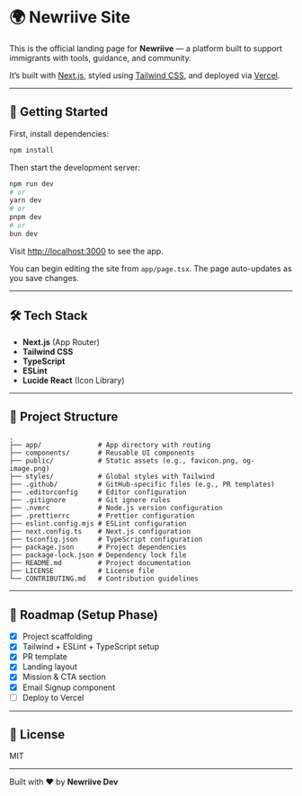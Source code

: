 # 🌍 Newriive Site

This is the official landing page for **Newriive** — a platform built to support immigrants with tools, guidance, and community.

It’s built with [Next.js](https://nextjs.org), styled using [Tailwind CSS](https://tailwindcss.com), and deployed via [Vercel](https://vercel.com).

---

## 🚀 Getting Started

First, install dependencies:

```bash
npm install
```

Then start the development server:

```bash
npm run dev
# or
yarn dev
# or
pnpm dev
# or
bun dev
```

Visit [http://localhost:3000](http://localhost:3000) to see the app.

You can begin editing the site from `app/page.tsx`. The page auto-updates as you save changes.

---

## 🛠️ Tech Stack

- **Next.js** (App Router)
- **Tailwind CSS**
- **TypeScript**
- **ESLint**
- **Lucide React** (Icon Library)

---

## 📁 Project Structure

```
.
├── app/              # App directory with routing
├── components/       # Reusable UI components
├── public/           # Static assets (e.g., favicon.png, og-image.png)
├── styles/           # Global styles with Tailwind
├── .github/          # GitHub-specific files (e.g., PR templates)
├── .editorconfig     # Editor configuration
├── .gitignore        # Git ignore rules
├── .nvmrc            # Node.js version configuration
├── .prettierrc       # Prettier configuration
├── eslint.config.mjs # ESLint configuration
├── next.config.ts    # Next.js configuration
├── tsconfig.json     # TypeScript configuration
├── package.json      # Project dependencies
├── package-lock.json # Dependency lock file
├── README.md         # Project documentation
├── LICENSE           # License file
└── CONTRIBUTING.md   # Contribution guidelines
```

---

## 📌 Roadmap (Setup Phase)

- [x] Project scaffolding
- [x] Tailwind + ESLint + TypeScript setup
- [x] PR template
- [x] Landing layout
- [x] Mission & CTA section
- [x] Email Signup component
- [ ] Deploy to Vercel

---

## 📄 License

MIT

---

Built with ❤️ by **Newriive Dev**
